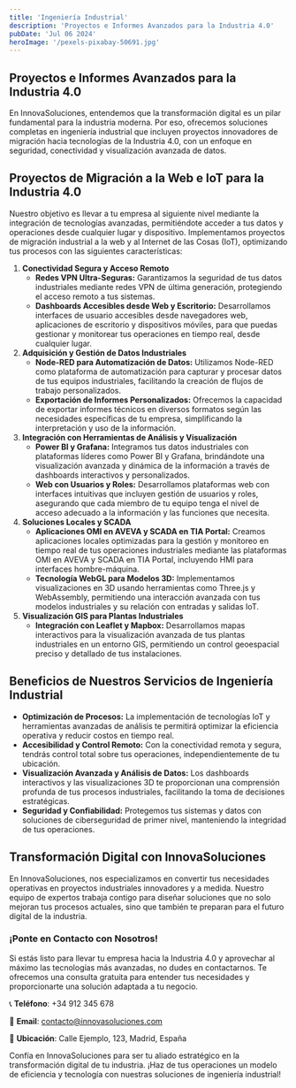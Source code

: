 ```yaml
---
title: 'Ingeniería Industrial'
description: 'Proyectos e Informes Avanzados para la Industria 4.0'
pubDate: 'Jul 06 2024'
heroImage: '/pexels-pixabay-50691.jpg'
---
```


## Proyectos e Informes Avanzados para la Industria 4.0

En InnovaSoluciones, entendemos que la transformación digital es un pilar fundamental para la industria moderna. Por eso, ofrecemos soluciones completas en ingeniería industrial que incluyen proyectos innovadores de migración hacia tecnologías de la Industria 4.0, con un enfoque en seguridad, conectividad y visualización avanzada de datos.

## Proyectos de Migración a la Web e IoT para la Industria 4.0

Nuestro objetivo es llevar a tu empresa al siguiente nivel mediante la integración de tecnologías avanzadas, permitiéndote acceder a tus datos y operaciones desde cualquier lugar y dispositivo. Implementamos proyectos de migración industrial a la web y al Internet de las Cosas (IoT), optimizando tus procesos con las siguientes características:

1. **Conectividad Segura y Acceso Remoto**
    - **Redes VPN Ultra-Seguras:** Garantizamos la seguridad de tus datos industriales mediante redes VPN de última generación, protegiendo el acceso remoto a tus sistemas.
    - **Dashboards Accesibles desde Web y Escritorio:** Desarrollamos interfaces de usuario accesibles desde navegadores web, aplicaciones de escritorio y dispositivos móviles, para que puedas gestionar y monitorear tus operaciones en tiempo real, desde cualquier lugar.
2. **Adquisición y Gestión de Datos Industriales**
    - **Node-RED para Automatización de Datos:** Utilizamos Node-RED como plataforma de automatización para capturar y procesar datos de tus equipos industriales, facilitando la creación de flujos de trabajo personalizados.
    - **Exportación de Informes Personalizados:** Ofrecemos la capacidad de exportar informes técnicos en diversos formatos según las necesidades específicas de tu empresa, simplificando la interpretación y uso de la información.
3. **Integración con Herramientas de Análisis y Visualización**
    - **Power BI y Grafana:** Integramos tus datos industriales con plataformas líderes como Power BI y Grafana, brindándote una visualización avanzada y dinámica de la información a través de dashboards interactivos y personalizados.
    - **Web con Usuarios y Roles:** Desarrollamos plataformas web con interfaces intuitivas que incluyen gestión de usuarios y roles, asegurando que cada miembro de tu equipo tenga el nivel de acceso adecuado a la información y las funciones que necesita.
4. **Soluciones Locales y SCADA**
    - **Aplicaciones OMI en AVEVA y SCADA en TIA Portal:** Creamos aplicaciones locales optimizadas para la gestión y monitoreo en tiempo real de tus operaciones industriales mediante las plataformas OMI en AVEVA y SCADA en TIA Portal, incluyendo HMI para interfaces hombre-máquina.
    - **Tecnología WebGL para Modelos 3D:** Implementamos visualizaciones en 3D usando herramientas como Three.js y WebAssembly, permitiendo una interacción avanzada con tus modelos industriales y su relación con entradas y salidas IoT.
5. **Visualización GIS para Plantas Industriales**
    - **Integración con Leaflet y Mapbox:** Desarrollamos mapas interactivos para la visualización avanzada de tus plantas industriales en un entorno GIS, permitiendo un control geoespacial preciso y detallado de tus instalaciones.

## Beneficios de Nuestros Servicios de Ingeniería Industrial

- **Optimización de Procesos:** La implementación de tecnologías IoT y herramientas avanzadas de análisis te permitirá optimizar la eficiencia operativa y reducir costos en tiempo real.
- **Accesibilidad y Control Remoto:** Con la conectividad remota y segura, tendrás control total sobre tus operaciones, independientemente de tu ubicación.
- **Visualización Avanzada y Análisis de Datos:** Los dashboards interactivos y las visualizaciones 3D te proporcionan una comprensión profunda de tus procesos industriales, facilitando la toma de decisiones estratégicas.
- **Seguridad y Confiabilidad:** Protegemos tus sistemas y datos con soluciones de ciberseguridad de primer nivel, manteniendo la integridad de tus operaciones.

## Transformación Digital con InnovaSoluciones

En InnovaSoluciones, nos especializamos en convertir tus necesidades operativas en proyectos industriales innovadores y a medida. Nuestro equipo de expertos trabaja contigo para diseñar soluciones que no solo mejoran tus procesos actuales, sino que también te preparan para el futuro digital de la industria.

### ¡Ponte en Contacto con Nosotros!

Si estás listo para llevar tu empresa hacia la Industria 4.0 y aprovechar al máximo las tecnologías más avanzadas, no dudes en contactarnos. Te ofrecemos una consulta gratuita para entender tus necesidades y proporcionarte una solución adaptada a tu negocio.

📞 **Teléfono**: +34 912 345 678

📧 **Email**: [contacto@innovasoluciones.com](mailto:contacto@innovasoluciones.com)

📍 **Ubicación**: Calle Ejemplo, 123, Madrid, España

Confía en InnovaSoluciones para ser tu aliado estratégico en la transformación digital de tu industria. ¡Haz de tus operaciones un modelo de eficiencia y tecnología con nuestras soluciones de ingeniería industrial!